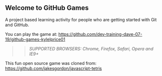 ## Welcome to GitHub Games

A project based learning activity for people who are getting started with Git and GitHub.

You can play the game at: https://github.com/dev-training-dave-07-19/github-games-kylelprice01

>> _*SUPPORTED BROWSERS*: Chrome, Firefox, Safari, Opera and IE9+_

This fun open source game was cloned from: https://github.com/jakesgordon/javascript-tetris
